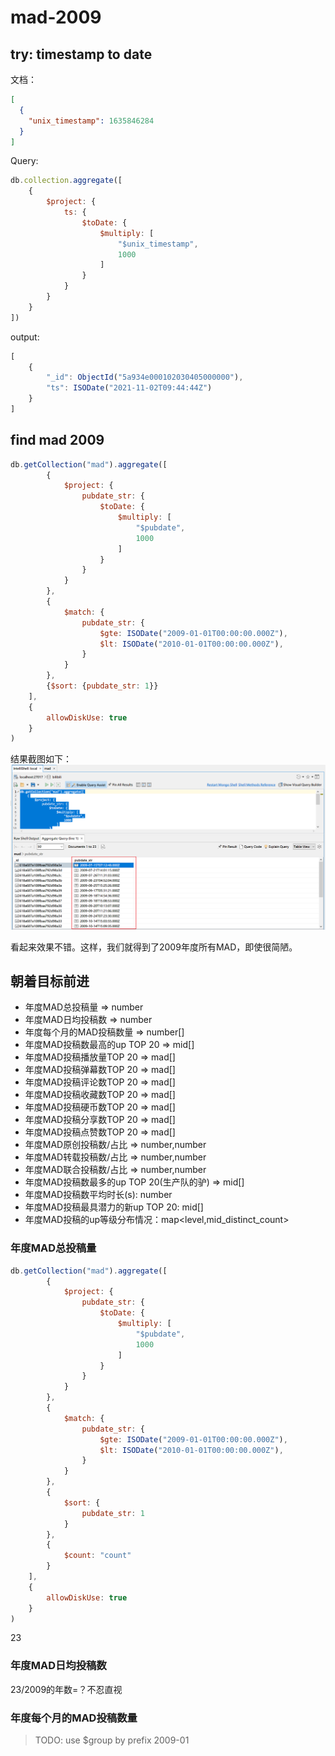 # mad-2009

## try: timestamp to date

文档：

```json
[
  {
    "unix_timestamp": 1635846284
  }
]
```

Query:

```js
db.collection.aggregate([
    {
        $project: {
            ts: {
                $toDate: {
                    $multiply: [
                        "$unix_timestamp",
                        1000
                    ]
                }
            }
        }
    }
])
```

output:

```js
[
    {
        "_id": ObjectId("5a934e000102030405000000"),
        "ts": ISODate("2021-11-02T09:44:44Z")
    }
]
```

## find mad 2009

```js
db.getCollection("mad").aggregate([
        {
            $project: {
                pubdate_str: {
                    $toDate: {
                        $multiply: [
                            "$pubdate",
                            1000
                        ]
                    }
                }
            }
        },
        {
            $match: {
                pubdate_str: {
                    $gte: ISODate("2009-01-01T00:00:00.000Z"),
                    $lt: ISODate("2010-01-01T00:00:00.000Z"),
                }
            }
        },
        {$sort: {pubdate_str: 1}}
    ],
    {
        allowDiskUse: true
    }
)
```

结果截图如下：
![](./assets/filter_mad_2009.png)

看起来效果不错。这样，我们就得到了2009年度所有MAD，即使很简陋。

## 朝着目标前进

- 年度MAD总投稿量 => number
- 年度MAD日均投稿数 => number
- 年度每个月的MAD投稿数量 => number[]
- 年度MAD投稿数最高的up TOP 20 => mid[]
- 年度MAD投稿播放量TOP 20 => mad[]
- 年度MAD投稿弹幕数TOP 20 => mad[]
- 年度MAD投稿评论数TOP 20 => mad[]
- 年度MAD投稿收藏数TOP 20 => mad[]
- 年度MAD投稿硬币数TOP 20 => mad[]
- 年度MAD投稿分享数TOP 20 => mad[]
- 年度MAD投稿点赞数TOP 20 => mad[]
- 年度MAD原创投稿数/占比 => number,number
- 年度MAD转载投稿数/占比 => number,number
- 年度MAD联合投稿数/占比 => number,number
- 年度MAD投稿数最多的up TOP 20(生产队的驴) => mid[]
- 年度MAD投稿数平均时长(s): number
- 年度MAD投稿最具潜力的新up TOP 20: mid[]
- 年度MAD投稿的up等级分布情况：map<level,mid_distinct_count>

### 年度MAD总投稿量

```js
db.getCollection("mad").aggregate([
        {
            $project: {
                pubdate_str: {
                    $toDate: {
                        $multiply: [
                            "$pubdate",
                            1000
                        ]
                    }
                }
            }
        },
        {
            $match: {
                pubdate_str: {
                    $gte: ISODate("2009-01-01T00:00:00.000Z"),
                    $lt: ISODate("2010-01-01T00:00:00.000Z"),
                }
            }
        },
        {
            $sort: {
                pubdate_str: 1
            }
        },
        {
            $count: "count"
        }
    ],
    {
        allowDiskUse: true
    }
)
```

23

### 年度MAD日均投稿数

23/2009的年数=？不忍直视

### 年度每个月的MAD投稿数量
> TODO: use $group by prefix 2009-01